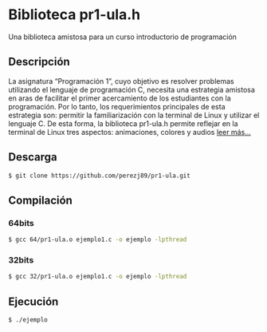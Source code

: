 # Biblioteca pr1-ula.h
Una biblioteca amistosa para un curso introductorio de programación

## Descripción
La asignatura “Programación 1”, cuyo objetivo es resolver problemas utilizando el lenguaje de programación C, necesita una estrategia amistosa en aras de facilitar el primer acercamiento de los estudiantes con la programación. Por lo tanto, los requerimientos principales de esta estrategia son: permitir la familiarización con la terminal de Linux y utilizar el lenguaje C. De esta forma, la biblioteca pr1-ula.h permite reflejar en la terminal de Linux tres aspectos: animaciones, colores y audios [leer más...](https://www.researchgate.net/publication/338547376_LE1_Una_estrategia_amistosa_para_un_curso_introductorio_de_programacion)

## Descarga
```bash
$ git clone https://github.com/perezj89/pr1-ula.git
```

## Compilación
### 64bits
```bash
$ gcc 64/pr1-ula.o ejemplo1.c -o ejemplo -lpthread
```
### 32bits
```bash
$ gcc 32/pr1-ula.o ejemplo1.c -o ejemplo -lpthread
```
## Ejecución
```bash
$ ./ejemplo
```
